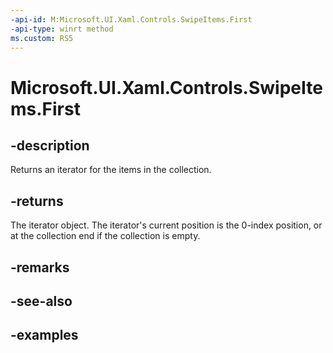 ```yaml
---
-api-id: M:Microsoft.UI.Xaml.Controls.SwipeItems.First
-api-type: winrt method
ms.custom: RS5
---
```

<!-- Method syntax.
public IIterator<SwipeItem> SwipeItems.First()
-->

# Microsoft.UI.Xaml.Controls.SwipeItems.First


## -description

Returns an iterator for the items in the collection.


## -returns

The iterator object. The iterator's current position is the 0-index position, or at the collection end if the collection is empty.


## -remarks


## -see-also


## -examples


